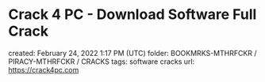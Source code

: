 # Crack 4 PC - Download Software Full Crack

created: February 24, 2022 1:17 PM (UTC)
folder: BOOKMRKS-MTHRFCKR / PIRACY-MTHRFCKR / CRACKS
tags: software cracks
url: https://crack4pc.com